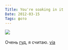 ```yaml
---
Title: You're soaking in it
Date: 2012-03-15
Tags: фото
---
```


<div class="text"><img src="http://dl.dropbox.com/u/140528/site/abby-brothers-smug-brothers-5.jpg" /><br /><br />
Очень <a href="http://www.highsnobiety.com/news/2012/03/14/abby-brothers-by-michael-donovan-for-smug-magazine/abby-brothers-smug-brothers-5/">гуд</a>, я считаю. <a href="http://thisisnthappiness.com/post/19310137027/youre-soaking-in-it">via</a></div>